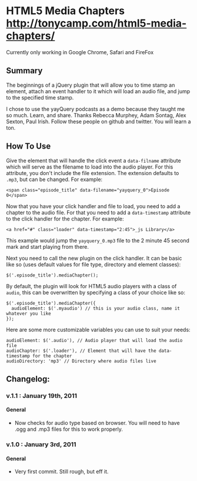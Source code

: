 # HTML5 Media Chapters <http://tonycamp.com/html5-media-chapters/>
Currently only working in Google Chrome, Safari and FireFox

## Summary

The beginnings of a jQuery plugin that will allow you to time stamp an element, attach an event handler to it which will load an audio file, and jump to the specified time stamp.

I chose to use the yayQuery podcasts as a demo because they taught me so much. Learn, and share. Thanks Rebecca Murphey, Adam Sontag, Alex Sexton, Paul Irish. Follow these people on github and twitter. You will learn a ton.

## How To Use

Give the element that will handle the click event a `data-filname` attribute which will serve as the filename to load into the audio player. For this attribute, you don't include the file extension. The extension defaults to `.mp3`, but can be changed. For example:

    <span class="episode_title" data-filename="yayquery_0">Episode 0</span>

Now that you have your click handler and file to load, you need to add a chapter to the audio file. For that you need to add a `data-timestamp` attribute to the click handler for the chapter. For example:

    <a href="#" class="loader" data-timestamp="2:45">_js Library</a>

This example would jump the `yayquery_0.mp3` file to the 2 minute 45 second mark and start playing from there.

Next you need to call the new plugin on the click handler. It can be basic like so (uses default values for file type, directory and element classes):

    $('.episode_title').mediaChapter();

By default, the plugin will look for HTML5 audio players with a class of `audio`, this can be overwritten by specifying a class of your choice like so:

    $('.episode_title').mediaChapter({
      audioElement: $('.myaudio') // this is your audio class, name it whatever you like
    });

Here are some more customizable variables you can use to suit your needs:

    audioElement: $('.audio'), // Audio player that will load the audio file
    audioChapter: $('.loader'), // Element that will have the data-timestamp for the chapter
    audioDirectory: 'mp3' // Directory where audio files live

## Changelog:

### v.1.1 : January 19th, 2011

#### General
* Now checks for audio type based on browser. You will need to have .ogg and .mp3 files for this to work properly.

### v.1.0 : January 3rd, 2011

#### General
* Very first commit. Still rough, but eff it.
